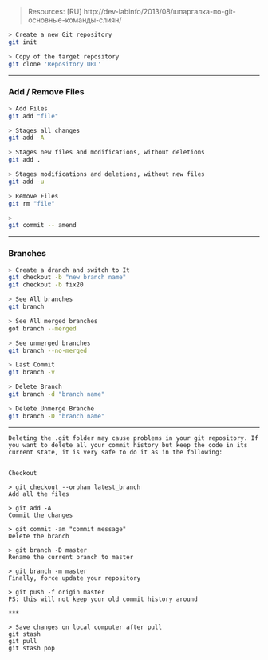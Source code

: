 <!-- ```sh
> description
command
``` -->

> Resources:
 [RU] http://dev-labinfo/2013/08/шпаргалка-по-git-основные-команды-слиян/

```sh
> Create a new Git repository
git init
```

```sh
> Copy of the target repository
git clone 'Repository URL'
```

***

### Add / Remove Files

```sh
> Add Files
git add "file"

> Stages all changes
git add -A 

> Stages new files and modifications, without deletions
git add . 

> Stages modifications and deletions, without new files
git add -u 
```

```sh
> Remove Files
git rm "file"
```

```sh
> 
git commit -- amend
```

***

### Branches

```sh
> Create a dranch and switch to It
git checkout -b "new branch name"
git checkout -b fix20
```

```sh
> See All branches
git branch

> See All merged branches
got branch --merged

> See unmerged branches
git branch --no-merged

> Last Commit
git branch -v

> Delete Branch
git branch -d "branch name"

> Delete Unmerge Branche
git branch -D "branch name"
```

***

```
Deleting the .git folder may cause problems in your git repository. If you want to delete all your commit history but keep the code in its current state, it is very safe to do it as in the following:


Checkout

> git checkout --orphan latest_branch
Add all the files

> git add -A
Commit the changes

> git commit -am "commit message"
Delete the branch

> git branch -D master
Rename the current branch to master

> git branch -m master
Finally, force update your repository

> git push -f origin master
PS: this will not keep your old commit history around

***

> Save changes on local computer after pull
git stash
git pull
git stash pop
